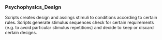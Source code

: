 ### Psychophysics_Design

Scripts creates design and assings stimuli to conditions according to certain rules. Scripts generate stimulus sequences check for certain requirements (e.g. to avoid particular stimulus repetitions) and decide to keep or discard certain designs.

